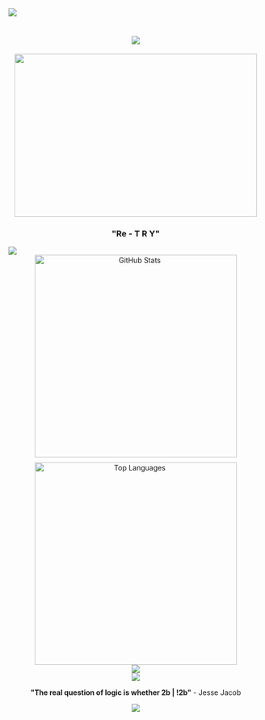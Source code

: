 <!-- Header animated line -->
<img src="https://user-images.githubusercontent.com/73097560/115834477-dbab4500-a447-11eb-908a-139a6edaec5c.gif">

<!-- Animated typing header -->
<div align="center">
  <h1>
    <img src="https://readme-typing-svg.herokuapp.com/?font=Righteous&size=35&center=true&vCenter=true&width=500&height=70&duration=4000&lines=Hi+There!+👋;+I'm+Jesse!;Welcome+to+my+Profile!;" />
  </h1>
</div>

<!-- Main profile GIF -->
<div align="center">
  <img src="https://media0.giphy.com/media/v1.Y2lkPTc5MGI3NjExOHo4dHQxOTlma3k0cDl1cGQxMzBwOXpuM241bTJmNWF4Y2JhcXlpMiZlcD12MV9pbnRlcm5hbF9naWZfYnlfaWQmY3Q9Zw/l3q2GxB62rDeoNghG/giphy.gif" width="480" height="322" />
</div>

<!-- Quote section -->
<div align="center">
  <h3>"Re - T R Y" </h3>
</div>

<!-- Section divider -->
<img src="https://user-images.githubusercontent.com/73097560/115834477-dbab4500-a447-11eb-908a-139a6edaec5c.gif">

<!-- GitHub Stats section -->
<div align="center" style="display: flex; justify-content: center; gap: 10px; flex-wrap: wrap; align-items: center;">
  <!-- GitHub general stats -->
  <img width="400" loading="lazy" style="max-width:100%; vertical-align: top;" src="https://github-readme-stats-salesp07.vercel.app/api?username=sudohades&count_private=true&show_icons=true&theme=react&rank_icon=github&border_radius=10" alt="GitHub Stats" />
  
  <!-- Most used languages -->
  <img width="400" loading="lazy" style="max-width:100%; vertical-align: top;" src="https://github-readme-stats-salesp07.vercel.app/api/top-langs/?username=sudohades&hide=HTML&langs_count=8&layout=compact&theme=react&border_radius=10&size_weight=0.5&count_weight=0.5&exclude_repo=github-readme-stats" alt="Top Languages" />
</div>

<!-- Activity graph -->
<!--
<div align="center">
  <img src="https://github-readme-activity-graph.vercel.app/graph?username=HVDES-808&theme=react-dark&bg_color=20232a&hide_border=true" width="100%"/>
</div>
-->

<!-- Section divider -->
<!--<img src="https://user-images.githubusercontent.com/73097560/115834477-dbab4500-a447-11eb-908a-139a6edaec5c.gif">-->

<!--## 🛠️ Tech Stack-->

<!-- Technology icons -->
<div align="center">
  <img src="https://skillicons.dev/icons?i=js,html,css,react,vue,nodejs,python,java,cpp,typescript,nextjs,postgresql,mysql,aws,docker,kubernetes,git,vscode,figma&perline=8" />
</div>

<!-- Footer section -->
<div align="center">
   
  <!-- Footer animated line -->
  <img src="https://user-images.githubusercontent.com/73097560/115834477-dbab4500-a447-11eb-908a-139a6edaec5c.gif">
  
  <!-- Footer quote -->
  **"The real question of logic is whether 2b | !2b"** - Jesse Jacob
  
  <!-- Footer animated line -->
  <img src="https://user-images.githubusercontent.com/73097560/115834477-dbab4500-a447-11eb-908a-139a6edaec5c.gif">
</div>

